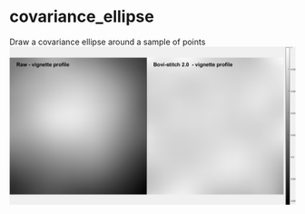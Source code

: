 # covariance_ellipse
Draw a covariance ellipse around a sample of points
![Demo](https://github.com/evarol/bovistitch/blob/master/fig_3.png)
